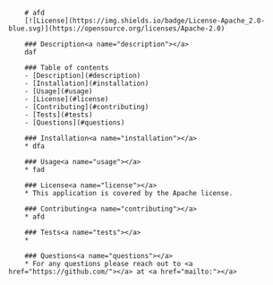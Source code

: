 
        # afd
        [![License](https://img.shields.io/badge/License-Apache_2.0-blue.svg)](https://opensource.org/licenses/Apache-2.0)

        ### Description<a name="description"></a>
        daf

        ### Table of contents
        - [Description](#description)
        - [Installation](#installation)
        - [Usage](#usage)
        - [License](#license)
        - [Contributing](#contributing)
        - [Tests](#tests)
        - [Questions](#questions)

        ### Installation<a name="installation"></a>
        * dfa

        ### Usage<a name="usage"></a>
        * fad

        ### License<a name="license"></a>
        * This application is covered by the Apache license. 

        ### Contributing<a name="contributing"></a>
        * afd
        
        ### Tests<a name="tests"></a>
        * 

        ### Questions<a name="questions"></a>
        * For any questions please reach out to <a href="https://github.com/"></a> at <a href="mailto:"></a>

    